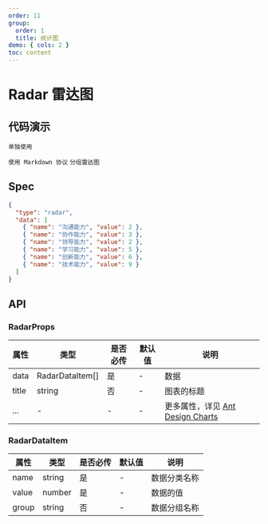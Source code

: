 ```yaml
---
order: 11
group:
  order: 1
  title: 统计图
demo: { cols: 2 }
toc: content
---
```


# Radar 雷达图

## 代码演示

<code src="./demos/common">单独使用</code>

<code src="./demos/markdown">使用 Markdown 协议</code>
<code src="./demos/category" description="在 data 中传入 group 字段">分组雷达图</code>

## Spec

```json
{
  "type": "radar",
  "data": [
    { "name": "沟通能力", "value": 2 },
    { "name": "协作能力", "value": 3 },
    { "name": "领导能力", "value": 2 },
    { "name": "学习能力", "value": 5 },
    { "name": "创新能力", "value": 6 },
    { "name": "技术能力", "value": 9 }
  ]
}
```

## API

### RadarProps

| 属性  | 类型            | 是否必传 | 默认值 | 说明                                                                                               |
| ----- | --------------- | -------- | ------ | -------------------------------------------------------------------------------------------------- |
| data  | RadarDataItem[] | 是       | -      | 数据                                                                                               |
| title | string          | 否       | -      | 图表的标题                                                                                         |
| ...   | -               | -        | -      | 更多属性，详见 [Ant Design Charts ](https://ant-design-charts.antgroup.com/options/plots/overview) |

### RadarDataItem

| 属性  | 类型   | 是否必传 | 默认值 | 说明         |
| ----- | ------ | -------- | ------ | ------------ |
| name  | string | 是       | -      | 数据分类名称 |
| value | number | 是       | -      | 数据的值     |
| group | string | 否       | -      | 数据分组名称 |
